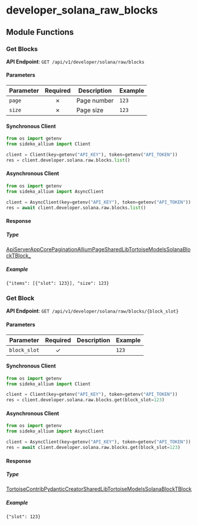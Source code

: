 # developer_solana_raw_blocks

## Module Functions
### Get Blocks <a name="list"></a>



**API Endpoint**: `GET /api/v1/developer/solana/raw/blocks`

#### Parameters

| Parameter | Required | Description | Example |
|-----------|:--------:|-------------|--------|
| `page` | ✗ | Page number | `123` |
| `size` | ✗ | Page size | `123` |

#### Synchronous Client

```python
from os import getenv
from sideko_allium import Client

client = Client(key=getenv("API_KEY"), token=getenv("API_TOKEN"))
res = client.developer.solana.raw.blocks.list()

```

#### Asynchronous Client

```python
from os import getenv
from sideko_allium import AsyncClient

client = AsyncClient(key=getenv("API_KEY"), token=getenv("API_TOKEN"))
res = await client.developer.solana.raw.blocks.list()

```

#### Response

##### Type
[ApiServerAppCorePaginationAlliumPageSharedLibTortoiseModelsSolanaBlockTBlock_](/sideko_allium/types/models/api_server_app_core_pagination_allium_page_shared_lib_tortoise_models_solana_block_t_block_.py)

##### Example
`{"items": [{"slot": 123}], "size": 123}`

### Get Block <a name="get"></a>



**API Endpoint**: `GET /api/v1/developer/solana/raw/blocks/{block_slot}`

#### Parameters

| Parameter | Required | Description | Example |
|-----------|:--------:|-------------|--------|
| `block_slot` | ✓ |  | `123` |

#### Synchronous Client

```python
from os import getenv
from sideko_allium import Client

client = Client(key=getenv("API_KEY"), token=getenv("API_TOKEN"))
res = client.developer.solana.raw.blocks.get(block_slot=123)

```

#### Asynchronous Client

```python
from os import getenv
from sideko_allium import AsyncClient

client = AsyncClient(key=getenv("API_KEY"), token=getenv("API_TOKEN"))
res = await client.developer.solana.raw.blocks.get(block_slot=123)

```

#### Response

##### Type
[TortoiseContribPydanticCreatorSharedLibTortoiseModelsSolanaBlockTBlock](/sideko_allium/types/models/tortoise_contrib_pydantic_creator_shared_lib_tortoise_models_solana_block_t_block.py)

##### Example
`{"slot": 123}`
<!-- CUSTOM DOCS START -->

<!-- CUSTOM DOCS END -->

